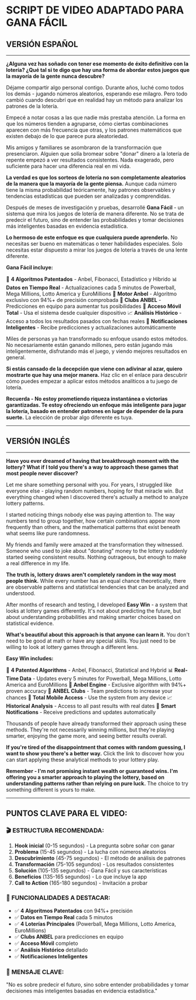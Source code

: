 # SCRIPT DE VIDEO ADAPTADO PARA GANA FÁCIL

## VERSIÓN ESPAÑOL

---

**¿Alguna vez has soñado con tener ese momento de éxito definitivo con la lotería? ¿Qué tal si te digo que hay una forma de abordar estos juegos que la mayoría de la gente nunca descubre?**

Déjame compartir algo personal contigo. Durante años, luché como todos los demás - jugando números aleatorios, esperando ese milagro. Pero todo cambió cuando descubrí que en realidad hay un método para analizar los patrones de la lotería.

Empecé a notar cosas a las que nadie más prestaba atención. La forma en que los números tienden a agruparse, cómo ciertas combinaciones aparecen con más frecuencia que otras, y los patrones matemáticos que existen debajo de lo que parece pura aleatoriedad.

Mis amigos y familiares se asombraron de la transformación que presenciaron. Alguien que solía bromear sobre "donar" dinero a la lotería de repente empezó a ver resultados consistentes. Nada exagerado, pero suficiente para hacer una diferencia real en mi vida.

**La verdad es que los sorteos de lotería no son completamente aleatorios de la manera que la mayoría de la gente piensa.** Aunque cada número tiene la misma probabilidad teóricamente, hay patrones observables y tendencias estadísticas que pueden ser analizadas y comprendidas.

Después de meses de investigación y pruebas, desarrollé **Gana Fácil** - un sistema que mira los juegos de lotería de manera diferente. No se trata de predecir el futuro, sino de entender las probabilidades y tomar decisiones más inteligentes basadas en evidencia estadística.

**Lo hermoso de este enfoque es que cualquiera puede aprenderlo.** No necesitas ser bueno en matemáticas o tener habilidades especiales. Solo necesitas estar dispuesto a mirar los juegos de lotería a través de una lente diferente.

**Gana Fácil incluye:**

🎯 **4 Algoritmos Patentados** - Anbel, Fibonacci, Estadístico y Híbrido
📊 **Datos en Tiempo Real** - Actualizaciones cada 5 minutos de Powerball, Mega Millions, Lotto America y EuroMillions
🧠 **Motor Anbel** - Algoritmo exclusivo con 94%+ de precisión comprobada
👥 **Clubs ANBEL** - Predicciones en equipo para aumentar tus posibilidades
📱 **Acceso Móvil Total** - Usa el sistema desde cualquier dispositivo
📈 **Análisis Histórico** - Acceso a todos los resultados pasados con fechas reales
🔔 **Notificaciones Inteligentes** - Recibe predicciones y actualizaciones automáticamente

Miles de personas ya han transformado su enfoque usando estos métodos. No necesariamente están ganando millones, pero están jugando más inteligentemente, disfrutando más el juego, y viendo mejores resultados en general.

**Si estás cansado de la decepción que viene con adivinar al azar, quiero mostrarte que hay una mejor manera.** Haz clic en el enlace para descubrir cómo puedes empezar a aplicar estos métodos analíticos a tu juego de lotería.

**Recuerda - No estoy prometiendo riqueza instantánea o victorias garantizadas. Te estoy ofreciendo un enfoque más inteligente para jugar la lotería, basado en entender patrones en lugar de depender de la pura suerte.** La elección de probar algo diferente es tuya.

---

## VERSIÓN INGLÉS

---

**Have you ever dreamed of having that breakthrough moment with the lottery? What if I told you there's a way to approach these games that most people never discover?**

Let me share something personal with you. For years, I struggled like everyone else - playing random numbers, hoping for that miracle win. But everything changed when I discovered there's actually a method to analyze lottery patterns.

I started noticing things nobody else was paying attention to. The way numbers tend to group together, how certain combinations appear more frequently than others, and the mathematical patterns that exist beneath what seems like pure randomness.

My friends and family were amazed at the transformation they witnessed. Someone who used to joke about "donating" money to the lottery suddenly started seeing consistent results. Nothing outrageous, but enough to make a real difference in my life.

**The truth is, lottery draws aren't completely random in the way most people think.** While every number has an equal chance theoretically, there are observable patterns and statistical tendencies that can be analyzed and understood.

After months of research and testing, I developed **Easy Win** - a system that looks at lottery games differently. It's not about predicting the future, but about understanding probabilities and making smarter choices based on statistical evidence.

**What's beautiful about this approach is that anyone can learn it.** You don't need to be good at math or have any special skills. You just need to be willing to look at lottery games through a different lens.

**Easy Win includes:**

🎯 **4 Patented Algorithms** - Anbel, Fibonacci, Statistical and Hybrid
📊 **Real-Time Data** - Updates every 5 minutes for Powerball, Mega Millions, Lotto America and EuroMillions
🧠 **Anbel Engine** - Exclusive algorithm with 94%+ proven accuracy
👥 **ANBEL Clubs** - Team predictions to increase your chances
📱 **Total Mobile Access** - Use the system from any device
📈 **Historical Analysis** - Access to all past results with real dates
🔔 **Smart Notifications** - Receive predictions and updates automatically

Thousands of people have already transformed their approach using these methods. They're not necessarily winning millions, but they're playing smarter, enjoying the game more, and seeing better results overall.

**If you're tired of the disappointment that comes with random guessing, I want to show you there's a better way.** Click the link to discover how you can start applying these analytical methods to your lottery play.

**Remember - I'm not promising instant wealth or guaranteed wins. I'm offering you a smarter approach to playing the lottery, based on understanding patterns rather than relying on pure luck.** The choice to try something different is yours to make.

---

## PUNTOS CLAVE PARA EL VIDEO:

### 🎬 **ESTRUCTURA RECOMENDADA:**
1. **Hook inicial** (0-15 segundos) - La pregunta sobre soñar con ganar
2. **Problema** (15-45 segundos) - La lucha con números aleatorios
3. **Descubrimiento** (45-75 segundos) - El método de análisis de patrones
4. **Transformación** (75-105 segundos) - Los resultados consistentes
5. **Solución** (105-135 segundos) - Gana Fácil y sus características
6. **Beneficios** (135-165 segundos) - Lo que incluye la app
7. **Call to Action** (165-180 segundos) - Invitación a probar

### 📱 **FUNCIONALIDADES A DESTACAR:**
- ✅ **4 Algoritmos Patentados** con 94%+ precisión
- ✅ **Datos en Tiempo Real** cada 5 minutos
- ✅ **4 Loterías Principales** (Powerball, Mega Millions, Lotto America, EuroMillions)
- ✅ **Clubs ANBEL** para predicciones en equipo
- ✅ **Acceso Móvil** completo
- ✅ **Análisis Histórico** detallado
- ✅ **Notificaciones Inteligentes**

### 🎯 **MENSAJE CLAVE:**
"No es sobre predecir el futuro, sino sobre entender probabilidades y tomar decisiones más inteligentes basadas en evidencia estadística."

